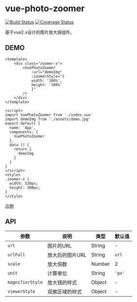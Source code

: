 # vue-photo-zoomer

[![Build Status](https://www.travis-ci.org/YuChenLi923/vue-photo-zoomer.svg?branch=master)](https://www.travis-ci.org/YuChenLi923/vue-photo-zoomer)
[![Coverage Status](https://coveralls.io/repos/github/YuChenLi923/vue-photo-zoomer/badge.svg?branch=develop)](https://coveralls.io/github/YuChenLi923/vue-photo-zoomer?branch=develop)

基于vue2.x设计的图片放大镜组件。


## DEMO

```vue
<template>
    <div class="zoomer-x">
        <VuePhotoZoomer
            :url="demoImg"
            :zoomerStyle="{
            width: '100%',
            height: '100%'
            }"
        />
    </div>
</template>

<script>
import VuePhotoZoomer from './index.vue'
import demoImg from './assets/demo.jpg'
export default {
  name: 'App',
  components: {
    VuePhotoZoomer
  },
  data () {
    return {
      demoImg
    }
  }
}
</script>
<style>
.zoomer-x {
  width: 530px;
  height: 300px;
}
</style>

```
[示例](https://yuchenli923.github.io/vue-photo-zoomer/demo/index.html)

## API


参数 | 说明 | 类型 | 默认值
--- | --- | --- | ---
 `url` | 图片的URL | String | -
 `urlFull` | 放大后的图片URL  | String | `url`
 `scale` | 放大倍数 | Number | 2
 `unit` | 计算单位 | String | `'px'`
 `magnifierStyle` | 放大镜的样式 | Object | -  
 `viewerStyle` | 观察区域的样式 | Object | -